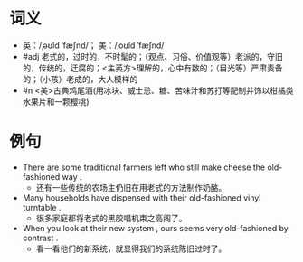 # 词义
- 英：/ˌəʊld ˈfæʃnd/； 美：/ˌoʊld ˈfæʃnd/
- #adj 老式的，过时的，不时髦的；（观点、习俗、价值观等）老派的，守旧的，传统的，迂腐的；<主英方>理解的，心中有数的；（目光等）严肃责备的；（小孩）老成的，大人模样的
- #n <美>古典鸡尾酒(用冰块、威士忌、糖、苦味汁和苏打等配制并饰以柑橘类水果片和一颗樱桃)
# 例句
- There are some traditional farmers left who still make cheese the old-fashioned way .
	- 还有一些传统的农场主仍旧在用老式的方法制作奶酪。
- Many households have dispensed with their old-fashioned vinyl turntable .
	- 很多家庭都将老式的黑胶唱机束之高阁了。
- When you look at their new system , ours seems very old-fashioned by contrast .
	- 看一看他们的新系统，就显得我们的系统陈旧过时了。

